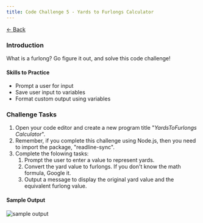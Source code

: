 ```yaml
---
title: Code Challenge 5 - Yards to Furlongs Calculator
---
```


[← Back](/challenges/)

### Introduction

What is a furlong? Go figure it out, and solve this code challenge!

#### Skills to Practice
- Prompt a user for input
- Save user input to variables
- Format custom output using variables

### Challenge Tasks
1. Open your code editor and create a new program title "*YardsToFurlongs Calculator*".
2. Remember, if you complete this challenge using Node.js, then you need to import the package, "readline-sync".
3. Complete the folowing tasks:
    1. Prompt the user to enter a value to represent yards.
    2. Convert the yard value to furlongs. If you don't know the math formula, Google it.
    3. Output a message to display the original yard value and the equivalent furlong value.

#### Sample Output

<img src="/assets/img/challenges/challenge-5-yards-to-furl-sample.gif" alt="sample output" title="sample output">